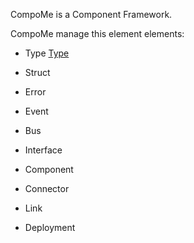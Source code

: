 CompoMe is a Component Framework.

CompoMe manage this element elements:
- Type [Type](http://lapin.fr)
- Struct
- Error
- Event

- Bus
- Interface

- Component
- Connector

- Link
- Deployment

